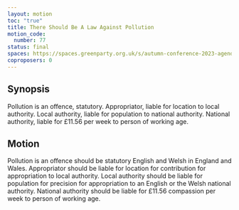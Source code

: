 ```yaml
---
layout: motion
toc: "true"
title: There Should Be A Law Against Pollution
motion_code:
  number: 77
status: final
spaces: https://spaces.greenparty.org.uk/s/autumn-conference-2023-agenda-forum/post/post/view?id=10703
coproposers: 0
---
```

## Synopsis

Pollution is an offence, statutory. Appropriator, liable for location to local authority. Local authority, liable for population to national authority. National authority, liable for £11.56 per week to person of working age.

## Motion

Pollution is an offence should be statutory English and Welsh in England and Wales. Appropriator should be liable for location for contribution for appropriation to local authority. Local authority should be liable for population for precision for appropriation to an English or the Welsh national authority. National authority should be liable for £11.56 compassion per week to person of working age.